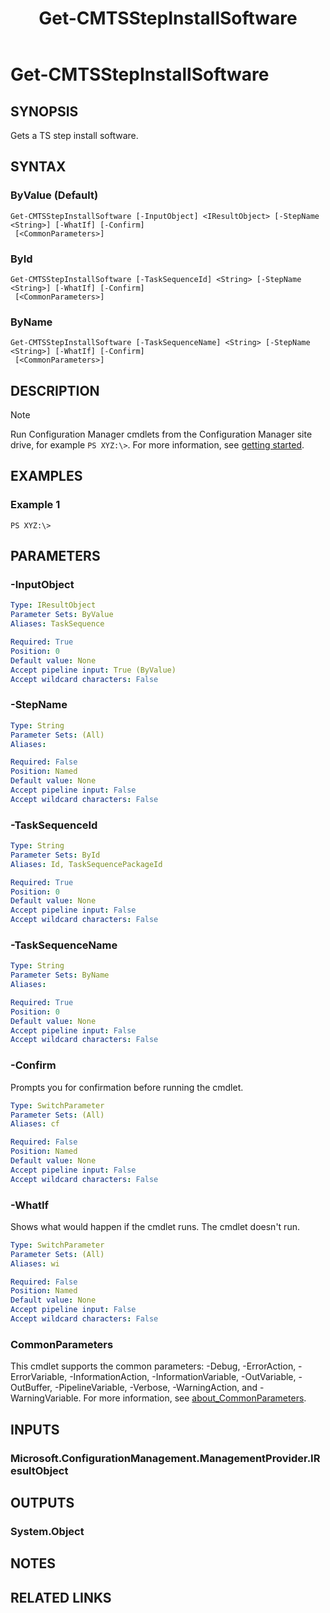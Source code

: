 ﻿---
description: Gets a TS step install software.
external help file: AdminUI.PS.psm1-help.xml
Module Name: ConfigurationManager
ms.date: 05/02/2019
schema: 2.0.0
title: Get-CMTSStepInstallSoftware
---

# Get-CMTSStepInstallSoftware

## SYNOPSIS
Gets a TS step install software.

## SYNTAX

### ByValue (Default)
```
Get-CMTSStepInstallSoftware [-InputObject] <IResultObject> [-StepName <String>] [-WhatIf] [-Confirm]
 [<CommonParameters>]
```

### ById
```
Get-CMTSStepInstallSoftware [-TaskSequenceId] <String> [-StepName <String>] [-WhatIf] [-Confirm]
 [<CommonParameters>]
```

### ByName
```
Get-CMTSStepInstallSoftware [-TaskSequenceName] <String> [-StepName <String>] [-WhatIf] [-Confirm]
 [<CommonParameters>]
```

## DESCRIPTION

> [!NOTE]
> Run Configuration Manager cmdlets from the Configuration Manager site drive, for example `PS XYZ:\>`. For more information, see [getting started](/powershell/sccm/overview).

## EXAMPLES

### Example 1
```
PS XYZ:\>
```

## PARAMETERS

### -InputObject
```yaml
Type: IResultObject
Parameter Sets: ByValue
Aliases: TaskSequence

Required: True
Position: 0
Default value: None
Accept pipeline input: True (ByValue)
Accept wildcard characters: False
```

### -StepName
```yaml
Type: String
Parameter Sets: (All)
Aliases:

Required: False
Position: Named
Default value: None
Accept pipeline input: False
Accept wildcard characters: False
```

### -TaskSequenceId
```yaml
Type: String
Parameter Sets: ById
Aliases: Id, TaskSequencePackageId

Required: True
Position: 0
Default value: None
Accept pipeline input: False
Accept wildcard characters: False
```

### -TaskSequenceName
```yaml
Type: String
Parameter Sets: ByName
Aliases:

Required: True
Position: 0
Default value: None
Accept pipeline input: False
Accept wildcard characters: False
```

### -Confirm
Prompts you for confirmation before running the cmdlet.

```yaml
Type: SwitchParameter
Parameter Sets: (All)
Aliases: cf

Required: False
Position: Named
Default value: None
Accept pipeline input: False
Accept wildcard characters: False
```

### -WhatIf

Shows what would happen if the cmdlet runs. The cmdlet doesn't run.

```yaml
Type: SwitchParameter
Parameter Sets: (All)
Aliases: wi

Required: False
Position: Named
Default value: None
Accept pipeline input: False
Accept wildcard characters: False
```

### CommonParameters
This cmdlet supports the common parameters: -Debug, -ErrorAction, -ErrorVariable, -InformationAction, -InformationVariable, -OutVariable, -OutBuffer, -PipelineVariable, -Verbose, -WarningAction, and -WarningVariable. For more information, see [about_CommonParameters](http://go.microsoft.com/fwlink/?LinkID=113216).

## INPUTS

### Microsoft.ConfigurationManagement.ManagementProvider.IResultObject
## OUTPUTS

### System.Object
## NOTES

## RELATED LINKS

